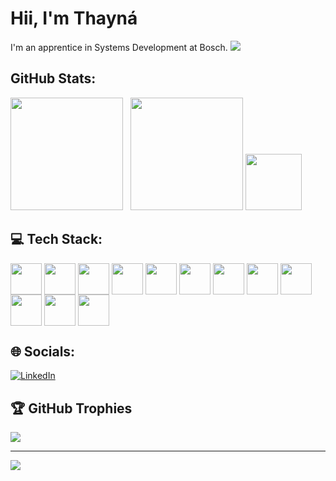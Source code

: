 # Hii, I'm  Thayná 
I'm an apprentice in Systems Development at Bosch.
<img src=" https://i.pinimg.com/originals/14/f8/96/14f896d65f9a04878ea5fcb1c4849ac7.gif"/>

## GitHub Stats:
<div>
  <img height="180em" src="https://github-readme-stats.vercel.app/api?username=NaaQuinteiro&show_icons=true&theme=radical"/>
  <img/> 
  <img/>
  <img height="180em" src="https://github-readme-stats.vercel.app/api/top-langs/?username=NaaQuinteiro&layout=compact&langs_count=16&theme=radical"/>
  <img height="90em" src="https://clipground.com/images/animal-gif-png-17.gif"/>
 
</div>

## 💻 Tech Stack:
<div style="display: inline_block">
  <img align="center" heigth="40" width="50" src="https://cdn.jsdelivr.net/gh/devicons/devicon@latest/icons/cplusplus/cplusplus-original.svg" />
  <img align="center" heigth="40" width="50" src="https://cdn.jsdelivr.net/gh/devicons/devicon@latest/icons/html5/html5-original.svg"/>
  <img align="center" heigth="40" width="50" src="https://cdn.jsdelivr.net/gh/devicons/devicon@latest/icons/css3/css3-original.svg"/>
  <img align="center" heigth="40" width="50" src="https://cdn.jsdelivr.net/gh/devicons/devicon@latest/icons/javascript/javascript-original.svg"/>
  <img align="center" heigth="40" width="50" src="https://cdn.jsdelivr.net/gh/devicons/devicon@latest/icons/canva/canva-original.svg"/>
  <img align="center" heigth="40" width="50" src="https://cdn.jsdelivr.net/gh/devicons/devicon@latest/icons/figma/figma-original.svg"/>
  <img align="center" heigth="40" width="50" src="https://cdn.jsdelivr.net/gh/devicons/devicon@latest/icons/python/python-original.svg"/>
  <img align="center" heigth="40" width="50" src="https://cdn.jsdelivr.net/gh/devicons/devicon@latest/icons/java/java-original.svg"/>
  <img align="center" heigth="40" width="50" src="https://cdn.jsdelivr.net/gh/devicons/devicon@latest/icons/apache/apache-original.svg"/>
  <img align="center" heigth="40" width="50" src="https://cdn.jsdelivr.net/gh/devicons/devicon@latest/icons/pandas/pandas-original-wordmark.svg"/>
  <img align="center" heigth="40" width="50" src="https://cdn.jsdelivr.net/gh/devicons/devicon@latest/icons/arduino/arduino-original.svg" />
  <img align="center" heigth="40" width="50" src="https://cdn.jsdelivr.net/gh/devicons/devicon@latest/icons/raspberrypi/raspberrypi-original.svg" />

</div>


## 🌐 Socials:
[![LinkedIn](https://img.shields.io/badge/LinkedIn-%230077B5.svg?logo=linkedin&logoColor=white)](https://linkedin.com/in/https://www.linkedin.com/in/thayn%C3%A1-quinteiro-979005261/) 

## 🏆 GitHub Trophies
![](https://github-profile-trophy.vercel.app/?username=NaaQuinteiro&theme=radical&no-frame=false&no-bg=true&margin-w=4)


---
[![](https://visitcount.itsvg.in/api?id=NaaQuinteiro&icon=0&color=0)](https://visitcount.itsvg.in)

<!-- Proudly created with GPRM ( https://gprm.itsvg.in ) -->

